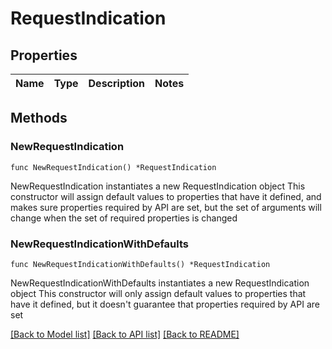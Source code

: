 # RequestIndication

## Properties

Name | Type | Description | Notes
------------ | ------------- | ------------- | -------------

## Methods

### NewRequestIndication

`func NewRequestIndication() *RequestIndication`

NewRequestIndication instantiates a new RequestIndication object
This constructor will assign default values to properties that have it defined,
and makes sure properties required by API are set, but the set of arguments
will change when the set of required properties is changed

### NewRequestIndicationWithDefaults

`func NewRequestIndicationWithDefaults() *RequestIndication`

NewRequestIndicationWithDefaults instantiates a new RequestIndication object
This constructor will only assign default values to properties that have it defined,
but it doesn't guarantee that properties required by API are set


[[Back to Model list]](../README.md#documentation-for-models) [[Back to API list]](../README.md#documentation-for-api-endpoints) [[Back to README]](../README.md)


